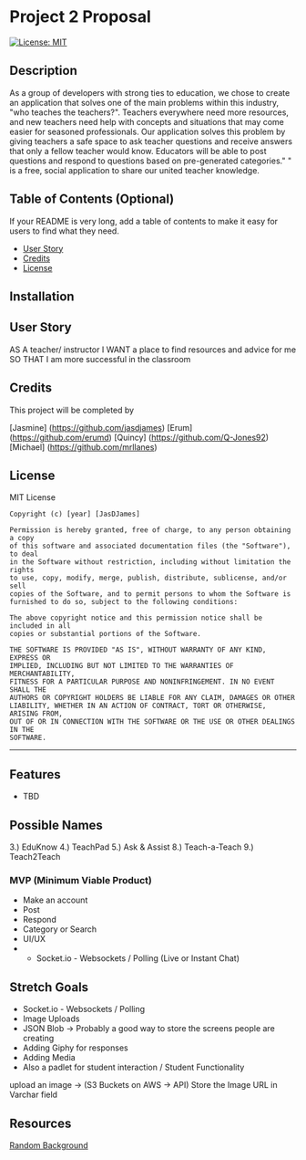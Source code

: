 # Project 2 Proposal

[![License: MIT](https://img.shields.io/badge/License-MIT-yellow.svg)](https://opensource.org/licenses/MIT)

## Description

As a group of developers with strong ties to education, we chose to create an application that solves one of the main problems within this industry, "who teaches the teachers?". Teachers everywhere need more resources, and new teachers need help with concepts and situations that may come easier for seasoned professionals. Our application solves this problem by giving teachers a safe space to ask teacher questions and receive answers that only a fellow teacher would know. Educators will be able to post questions and respond to questions based on pre-generated categories." " is a free, social application to share our united teacher knowledge.

## Table of Contents (Optional)

If your README is very long, add a table of contents to make it easy for users to find what they need.

- [User Story](#userStory)
- [Credits](#credits)
- [License](#license)

## Installation

## User Story

AS A teacher/ instructor
I WANT a place to find resources and advice for me
SO THAT I am more successful in the classroom

## Credits

This project will be completed by

[Jasmine] (https://github.com/jasdjames)
[Erum] (https://github.com/erumd)
[Quincy] (https://github.com/Q-Jones92)
[Michael] (https://github.com/mrllanes)

## License

MIT License

    Copyright (c) [year] [JasDJames]

    Permission is hereby granted, free of charge, to any person obtaining a copy
    of this software and associated documentation files (the "Software"), to deal
    in the Software without restriction, including without limitation the rights
    to use, copy, modify, merge, publish, distribute, sublicense, and/or sell
    copies of the Software, and to permit persons to whom the Software is
    furnished to do so, subject to the following conditions:

    The above copyright notice and this permission notice shall be included in all
    copies or substantial portions of the Software.

    THE SOFTWARE IS PROVIDED "AS IS", WITHOUT WARRANTY OF ANY KIND, EXPRESS OR
    IMPLIED, INCLUDING BUT NOT LIMITED TO THE WARRANTIES OF MERCHANTABILITY,
    FITNESS FOR A PARTICULAR PURPOSE AND NONINFRINGEMENT. IN NO EVENT SHALL THE
    AUTHORS OR COPYRIGHT HOLDERS BE LIABLE FOR ANY CLAIM, DAMAGES OR OTHER
    LIABILITY, WHETHER IN AN ACTION OF CONTRACT, TORT OR OTHERWISE, ARISING FROM,
    OUT OF OR IN CONNECTION WITH THE SOFTWARE OR THE USE OR OTHER DEALINGS IN THE
    SOFTWARE.

---

## Features

- TBD

## Possible Names

3.) EduKnow
4.) TeachPad
5.) Ask & Assist
8.) Teach-a-Teach
9.) Teach2Teach

### MVP (Minimum Viable Product)

- Make an account
- Post
- Respond
- Category or Search
- UI/UX
- - Socket.io - Websockets / Polling (Live or Instant Chat)

## Stretch Goals

- Socket.io - Websockets / Polling
- Image Uploads
- JSON Blob -> Probably a good way to store the screens people are creating
- Adding Giphy for responses
- Adding Media
- Also a padlet for student interaction / Student Functionality

upload an image -> (S3 Buckets on AWS -> API)
Store the Image URL in Varchar field

## Resources

[Random Background](https://stackoverflow.com/questions/18288950/random-fullscreen-background-image-on-browser-refresh)

